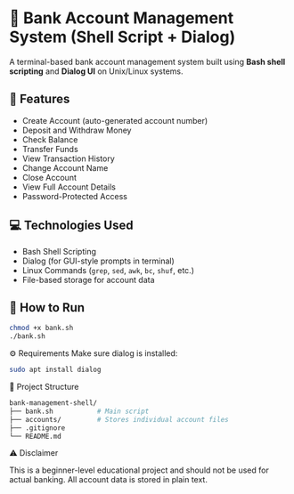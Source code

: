 # 🏦 Bank Account Management System (Shell Script + Dialog)

A terminal-based bank account management system built using **Bash shell scripting** and **Dialog UI** on Unix/Linux systems.

## 📌 Features

- Create Account (auto-generated account number)
- Deposit and Withdraw Money
- Check Balance
- Transfer Funds
- View Transaction History
- Change Account Name
- Close Account
- View Full Account Details
- Password-Protected Access

## 💻 Technologies Used

- Bash Shell Scripting
- Dialog (for GUI-style prompts in terminal)
- Linux Commands (`grep`, `sed`, `awk`, `bc`, `shuf`, etc.)
- File-based storage for account data

## 🧪 How to Run

```bash
chmod +x bank.sh
./bank.sh
```

⚙️ Requirements
Make sure dialog is installed:
```bash
sudo apt install dialog
```

📁 Project Structure
```bash
bank-management-shell/
├── bank.sh           # Main script
├── accounts/         # Stores individual account files
├── .gitignore
└── README.md
```

⚠️ Disclaimer

This is a beginner-level educational project and should not be used for actual banking. All account data is stored in plain text.
